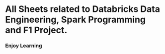 # All Sheets related to Databricks Data Engineering, Spark Programming and F1 Project.

### Enjoy Learning
